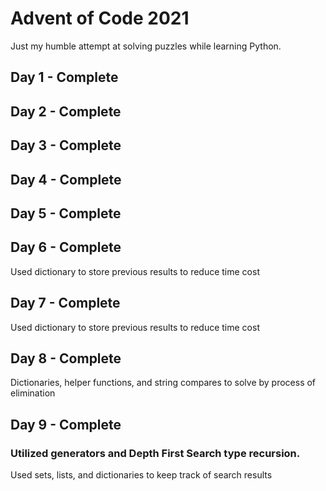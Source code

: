 # Advent of Code 2021
Just my humble attempt at solving puzzles while learning Python.

## Day 1 - Complete

## Day 2 - Complete

## Day 3 - Complete

## Day 4 - Complete

## Day 5 - Complete

## Day 6 - Complete
Used dictionary to store previous results to reduce time cost

## Day 7 - Complete
Used dictionary to store previous results to reduce time cost

## Day 8 - Complete
Dictionaries, helper functions, and string compares to solve by process of elimination

## Day 9 - Complete
### Utilized generators and Depth First Search type recursion.
Used sets, lists, and dictionaries to keep track of search results